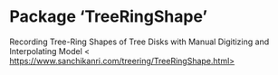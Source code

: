 # Package ‘TreeRingShape’


Recording Tree-Ring Shapes of Tree Disks with Manual Digitizing and Interpolating Model 
< https://www.sanchikanri.com/treering/TreeRingShape.html>
